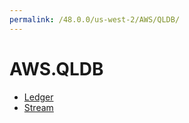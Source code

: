 ```yaml
---
permalink: /48.0.0/us-west-2/AWS/QLDB/
---
```


# AWS.QLDB



* [Ledger](Ledger.md)
* [Stream](Stream.md)